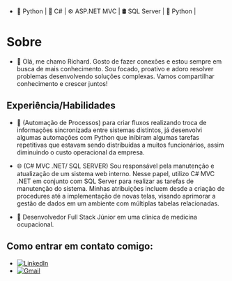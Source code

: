 - 🐍 Python | 🔮 C# | ⚙️ ASP.NET MVC | 🛢️ SQL Server | 🤖 Python | 
 
# Sobre

- 🧛 Olá, me chamo Richard. Gosto de fazer conexões e estou sempre em busca de mais conhecimento. Sou focado, proativo e adoro resolver problemas desenvolvendo soluções complexas. Vamos compartilhar conhecimento e crescer juntos!


## Experiência/Habilidades
- 🤖 (Automação de Processos) para criar fluxos realizando troca de informações sincronizada entre sistemas distintos, já desenvolvi algumas automações com Python que inibiram algumas tarefas repetitivas que estavam sendo distribuídas a muitos funcionários, assim diminuindo o custo operacional da empresa.
  
- 🌐 (C# MVC .NET/ SQL SERVER) Sou responsável pela manutenção e atualização de um sistema web interno. Nesse papel, utilizo C# MVC .NET em conjunto com SQL Server para realizar as tarefas de manutenção do sistema. Minhas atribuições incluem desde a criação de procedures até a implementação de novas telas, visando aprimorar a gestão de dados em um ambiente com múltiplas tabelas relacionadas.

- 💼 Desenvolvedor Full Stack Júnior em uma clinica de medicina ocupacional.
## Como entrar em contato comigo:
- [![LinkedIn](https://img.shields.io/badge/LinkedIn-0077B5?style=for-the-badge&logo=linkedin&logoColor=white)](http://bit.ly/3rwONxF)
- [![Gmail](https://img.shields.io/badge/Gmail-D14836?style=for-the-badge&logo=gmail&logoColor=white)](mailto:rickcreator156@gmail.com)





